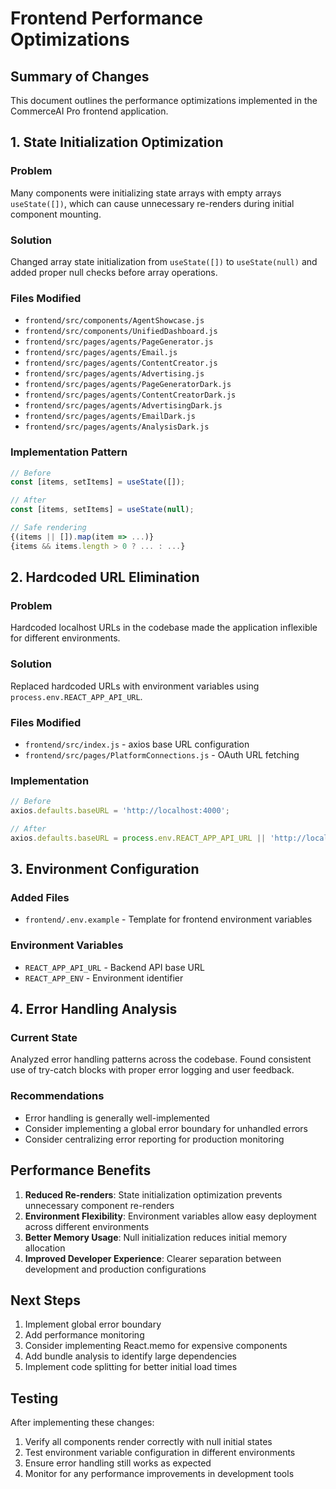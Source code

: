 # Frontend Performance Optimizations

## Summary of Changes

This document outlines the performance optimizations implemented in the CommerceAI Pro frontend application.

## 1. State Initialization Optimization

### Problem
Many components were initializing state arrays with empty arrays `useState([])`, which can cause unnecessary re-renders during initial component mounting.

### Solution
Changed array state initialization from `useState([])` to `useState(null)` and added proper null checks before array operations.

### Files Modified
- `frontend/src/components/AgentShowcase.js`
- `frontend/src/components/UnifiedDashboard.js`
- `frontend/src/pages/agents/PageGenerator.js`
- `frontend/src/pages/agents/Email.js`
- `frontend/src/pages/agents/ContentCreator.js`
- `frontend/src/pages/agents/Advertising.js`
- `frontend/src/pages/agents/PageGeneratorDark.js`
- `frontend/src/pages/agents/ContentCreatorDark.js`
- `frontend/src/pages/agents/AdvertisingDark.js`
- `frontend/src/pages/agents/EmailDark.js`
- `frontend/src/pages/agents/AnalysisDark.js`

### Implementation Pattern
```javascript
// Before
const [items, setItems] = useState([]);

// After
const [items, setItems] = useState(null);

// Safe rendering
{(items || []).map(item => ...)}
{items && items.length > 0 ? ... : ...}
```

## 2. Hardcoded URL Elimination

### Problem
Hardcoded localhost URLs in the codebase made the application inflexible for different environments.

### Solution
Replaced hardcoded URLs with environment variables using `process.env.REACT_APP_API_URL`.

### Files Modified
- `frontend/src/index.js` - axios base URL configuration
- `frontend/src/pages/PlatformConnections.js` - OAuth URL fetching

### Implementation
```javascript
// Before
axios.defaults.baseURL = 'http://localhost:4000';

// After
axios.defaults.baseURL = process.env.REACT_APP_API_URL || 'http://localhost:4000';
```

## 3. Environment Configuration

### Added Files
- `frontend/.env.example` - Template for frontend environment variables

### Environment Variables
- `REACT_APP_API_URL` - Backend API base URL
- `REACT_APP_ENV` - Environment identifier

## 4. Error Handling Analysis

### Current State
Analyzed error handling patterns across the codebase. Found consistent use of try-catch blocks with proper error logging and user feedback.

### Recommendations
- Error handling is generally well-implemented
- Consider implementing a global error boundary for unhandled errors
- Consider centralizing error reporting for production monitoring

## Performance Benefits

1. **Reduced Re-renders**: State initialization optimization prevents unnecessary component re-renders
2. **Environment Flexibility**: Environment variables allow easy deployment across different environments
3. **Better Memory Usage**: Null initialization reduces initial memory allocation
4. **Improved Developer Experience**: Clearer separation between development and production configurations

## Next Steps

1. Implement global error boundary
2. Add performance monitoring
3. Consider implementing React.memo for expensive components
4. Add bundle analysis to identify large dependencies
5. Implement code splitting for better initial load times

## Testing

After implementing these changes:
1. Verify all components render correctly with null initial states
2. Test environment variable configuration in different environments
3. Ensure error handling still works as expected
4. Monitor for any performance improvements in development tools